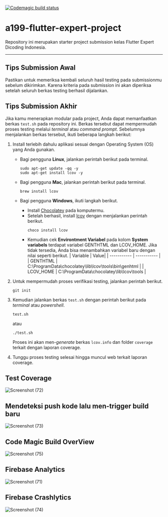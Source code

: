 [![Codemagic build status](https://api.codemagic.io/apps/638e060b593effa0ec47f213/default-workflow/status_badge.svg)](https://codemagic.io/apps/638e060b593effa0ec47f213/default-workflow/latest_build)

# a199-flutter-expert-project

Repository ini merupakan starter project submission kelas Flutter Expert Dicoding Indonesia.

---

## Tips Submission Awal

Pastikan untuk memeriksa kembali seluruh hasil testing pada submissionmu sebelum dikirimkan. Karena kriteria pada submission ini akan diperiksa setelah seluruh berkas testing berhasil dijalankan.


## Tips Submission Akhir

Jika kamu menerapkan modular pada project, Anda dapat memanfaatkan berkas `test.sh` pada repository ini. Berkas tersebut dapat mempermudah proses testing melalui *terminal* atau *command prompt*. Sebelumnya menjalankan berkas tersebut, ikuti beberapa langkah berikut:
1. Install terlebih dahulu aplikasi sesuai dengan Operating System (OS) yang Anda gunakan.
    - Bagi pengguna **Linux**, jalankan perintah berikut pada terminal.
        ```
        sudo apt-get update -qq -y
        sudo apt-get install lcov -y
        ```
    
    - Bagi pengguna **Mac**, jalankan perintah berikut pada terminal.
        ```
        brew install lcov
        ```
    - Bagi pengguna **Windows**, ikuti langkah berikut.
        - Install [Chocolatey](https://chocolatey.org/install) pada komputermu.
        - Setelah berhasil, install [lcov](https://community.chocolatey.org/packages/lcov) dengan menjalankan perintah berikut.
            ```
            choco install lcov
            ```
        - Kemudian cek **Environtment Variabel** pada kolom **System variabels** terdapat variabel GENTHTML dan LCOV_HOME. Jika tidak tersedia, Anda bisa menambahkan variabel baru dengan nilai seperti berikut.
            | Variable | Value|
            | ----------- | ----------- |
            | GENTHTML | C:\ProgramData\chocolatey\lib\lcov\tools\bin\genhtml |
            | LCOV_HOME | C:\ProgramData\chocolatey\lib\lcov\tools |
        
2. Untuk mempermudah proses verifikasi testing, jalankan perintah berikut.
    ```
    git init
    ```
3. Kemudian jalankan berkas `test.sh` dengan perintah berikut pada *terminal* atau *powershell*.
    ```
    test.sh
    ```
    atau
    ```
    ./test.sh
    ```
    Proses ini akan men-*generate* berkas `lcov.info` dan folder `coverage` terkait dengan laporan coverage.
4. Tunggu proses testing selesai hingga muncul web terkait laporan coverage.

## Test Coverage
![Screenshot (72)](https://user-images.githubusercontent.com/110841646/205654427-12c2d75b-1257-4a6a-a231-f2adbf6f6292.png)

## Mendeteksi push kode lalu men-trigger build baru
![Screenshot (73)](https://user-images.githubusercontent.com/110841646/205654468-c2f18d78-d8df-4a37-9644-eda1e4955964.png)

## Code Magic Build OverView
![Screenshot (75)](https://user-images.githubusercontent.com/110841646/205660336-afc4d386-ab4d-4c8a-8ca9-2edd0e4ef418.png)


## Firebase Analytics
![Screenshot (71)](https://user-images.githubusercontent.com/110841646/205654495-67ae4abc-b754-4721-a485-5adcf88bf040.png)


## Firebase Crashlytics
![Screenshot (74)](https://user-images.githubusercontent.com/110841646/205654924-0ccf9a2f-a035-47ef-9040-1f44a2689baf.png)



